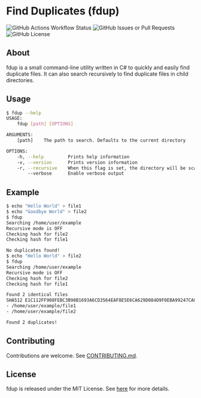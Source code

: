 # Find Duplicates (fdup)

![GitHub Actions Workflow Status](https://img.shields.io/github/actions/workflow/status/oliverbooth/fdup/dotnet.yml?style=flat-square)
![GitHub Issues or Pull Requests](https://img.shields.io/github/issues/oliverbooth/fdup?style=flat-square)
![GitHub License](https://img.shields.io/github/license/oliverbooth/fdup?style=flat-square)

## About
fdup is a small command-line utility written in C# to quickly and easily find duplicate files. It can also search recursively to find duplicate files in child directories.

## Usage
```bash
$ fdup --help
USAGE:
    fdup [path] [OPTIONS]

ARGUMENTS:
    [path]    The path to search. Defaults to the current directory

OPTIONS:
    -h, --help         Prints help information
    -v, --version      Prints version information
    -r, --recursive    When this flag is set, the directory will be scanned recursively. This may take longer
        --verbose      Enable verbose output
```

## Example
```bash
$ echo "Hello World" > file1
$ echo "Goodbye World" > file2
$ fdup
Searching /home/user/example
Recursive mode is OFF
Checking hash for file2
Checking hash for file1

No duplicates found!
$ echo "Hello World" > file2
$ fdup
Searching /home/user/example
Recursive mode is OFF
Checking hash for file2
Checking hash for file1

Found 2 identical files
SHA512 E1C112FF908FEBC3B98B1693A6CD3564EAF8E5E6CA629D084D9F0EBA99247CACDD72E369FF8941397C2807409FF66BE64BE908DA17AD7B8A49A2A26C0E8086AA:
- /home/user/example/file1
- /home/user/example/file2

Found 2 duplicates!
```

## Contributing

Contributions are welcome. See [CONTRIBUTING.md](CONTRIBUTING.md).

## License

fdup is released under the MIT License. See [here](https://github.com/oliverbooth/fdup/blob/main/LICENSE.md) for more details.
